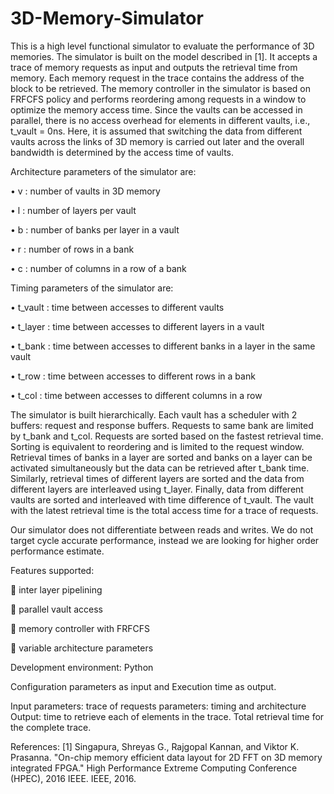 # 3D-Memory-Simulator

This is a high level functional simulator to evaluate the performance of 3D memories. The simulator is built on the model described in [1]. It accepts a trace of memory requests as input and outputs the retrieval time from memory. Each memory request in the trace contains the address of the block to be retrieved. The memory controller in the simulator is based on FRFCFS policy and performs reordering among requests in a window to optimize the memory access time. Since the vaults can be accessed in parallel, there is no access overhead for elements in different vaults, i.e., t_vault = 0ns. Here, it is assumed that switching the data from different vaults across the links of 3D memory is carried out later and the overall bandwidth is determined by the access time of vaults. 


Architecture parameters of the simulator are:

• v : number of vaults in 3D memory

• l : number of layers per vault

• b : number of banks per layer in a vault

• r : number of rows in a bank

• c : number of columns in a row of a bank


Timing parameters of the simulator are:

• t_vault : time between accesses to different vaults

• t_layer : time between accesses to different layers in a vault

• t_bank : time between accesses to different banks in a layer in the same vault

• t_row : time between accesses to different rows in a bank

• t_col : time between accesses to different columns in a row

The simulator is built hierarchically. Each vault has a scheduler with 2 buffers: request and response buffers. Requests to same bank are limited by t_bank and t_col. Requests are sorted based on the fastest retrieval time. Sorting is equivalent to reordering and is limited to the request window. Retrieval times of banks in a layer are sorted and banks on a layer can be activated simultaneously but the data can be retrieved after t_bank time. Similarly, retrieval times of different layers are sorted and the data from different layers are interleaved using t_layer. Finally, data from different vaults are sorted and interleaved with time difference of t_vault. The vault with the latest retrieval time is the total access time for a trace of requests.

Our simulator does not differentiate between reads and writes. We do not target cycle accurate performance, instead we are looking for higher order performance estimate.

Features supported:

 inter layer pipelining

 parallel vault access

 memory controller with FRFCFS

 variable architecture parameters

Development environment: Python

Configuration parameters as input and Execution time as output.

Input parameters: trace of requests parameters: timing and architecture
Output: time to retrieve each of elements in the trace. Total retrieval time for the complete trace. 

References:
[1] Singapura, Shreyas G., Rajgopal Kannan, and Viktor K. Prasanna. "On-chip memory efficient data layout for 2D FFT on 3D memory integrated FPGA." High Performance Extreme Computing Conference (HPEC), 2016 IEEE. IEEE, 2016.
